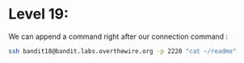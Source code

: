 # Level 19: 
We can append a command right after our connection command :
```sh
ssh bandit18@bandit.labs.overthewire.org -p 2220 "cat ~/readme"
```
